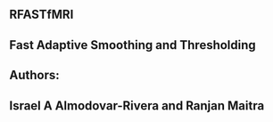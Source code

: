## RFASTfMRI
## Fast Adaptive Smoothing and Thresholding

## Authors:
## Israel A Almodovar-Rivera and Ranjan Maitra
